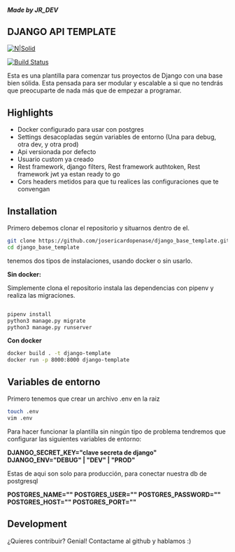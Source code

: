 ##### Made by **JR_DEV**
## **DJANGO API TEMPLATE**

[![N|Solid](https://lh3.googleusercontent.com/drive-viewer/AJc5JmRwnr7XMtqqtRAb_z1AMcHAvijwFhhRTmYBn4YnEjUa4Br5ZO8ZVSQKH6FKov2lNo7W1S-nEb0=w3584-h2082)](https://drive.google.com/file/d/1r7-40jX948-rlMRe1vKdcbPODAgh49j-/preview)

[![Build Status](https://travis-ci.org/joemccann/dillinger.svg?branch=master)](https://travis-ci.org/joemccann/dillinger)

Esta es una plantilla para comenzar tus proyectos de Django con una base bien sólida. Esta pensada para ser modular y escalable a si que no tendrás que preocuparte de nada más que de empezar a programar.

## Highlights

- Docker configurado para usar con postgres
- Settings desacopladas según variables de entorno (Una para debug, otra dev, y otra prod)
- Api versionada por defecto
- Usuario custom ya creado
- Rest framework, django filters, Rest framework authtoken, Rest framework jwt ya estan ready to go
- Cors headers metidos para que tu realices las configuraciones que te convengan

## Installation

Primero debemos clonar el repositorio y situarnos dentro de el.

```sh
git clone https://github.com/josericardopenase/django_base_template.git
cd django_base_template
```
tenemos dos tipos de instalaciones, usando docker o sin usarlo.

**Sin docker:**

Simplemente clona el repositorio instala las dependencias con pipenv y realiza las migraciones.

```sh

pipenv install
python3 manage.py migrate
python3 manage.py runserver
```

**Con docker**

```sh
docker build . -t django-template
docker run -p 8000:8000 django-template
```

## Variables de entorno

Primero tenemos que crear un archivo .env en la raiz
```sh
touch .env
vim .env
```
Para hacer funcionar la plantilla sin ningún tipo de problema tendremos que configurar las siguientes variables de entorno:

**DJANGO_SECRET_KEY="clave secreta de django"
DJANGO_ENV="DEBUG" | "DEV" | "PROD"**

Estas de aqui son solo para producción, para conectar nuestra db de postgresql

**POSTGRES_NAME=""
POSTGRES_USER=""
POSTGRES_PASSWORD=""
POSTGRES_HOST=""
POSTGRES_PORT=""**

## Development

¿Quieres contribuir?
Genial! Contactame al github y hablamos :)
